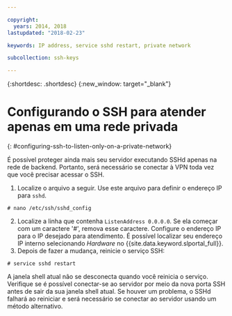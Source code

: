 ```yaml
---

copyright:
  years: 2014, 2018
lastupdated: "2018-02-23"

keywords: IP address, service sshd restart, private network

subcollection: ssh-keys

---
```


{:shortdesc: .shortdesc}
{:new_window: target="_blank"}

# Configurando o SSH para atender apenas em uma rede privada
{: #configuring-ssh-to-listen-only-on-a-private-network}

É possível proteger ainda mais seu servidor executando SSHd apenas na rede de backend. Portanto, será necessário se conectar à VPN toda vez que você precisar acessar o SSH.

1. Localize o arquivo a seguir. Use este arquivo para definir o endereço IP para
`sshd`.
```
# nano /etc/ssh/sshd_config
```

2. Localize a linha que contenha `ListenAddress 0.0.0.0`. Se ela começar com um caractere
'#', remova esse caractere. Configure o endereço IP para o IP desejado para atendimento. É possível localizar
seu endereço IP interno selecionando *Hardware* no {{site.data.keyword.slportal_full}}.
3. Depois de fazer a mudança, reinicie o serviço SSH:
```
# service sshd restart
```

A janela shell atual não se desconecta quando você reinicia o serviço. Verifique se é possível
conectar-se ao servidor por meio da nova porta SSH antes de sair da sua janela shell atual. Se houver um problema, o SSHd falhará ao reiniciar e será necessário se conectar ao servidor usando um método alternativo.
